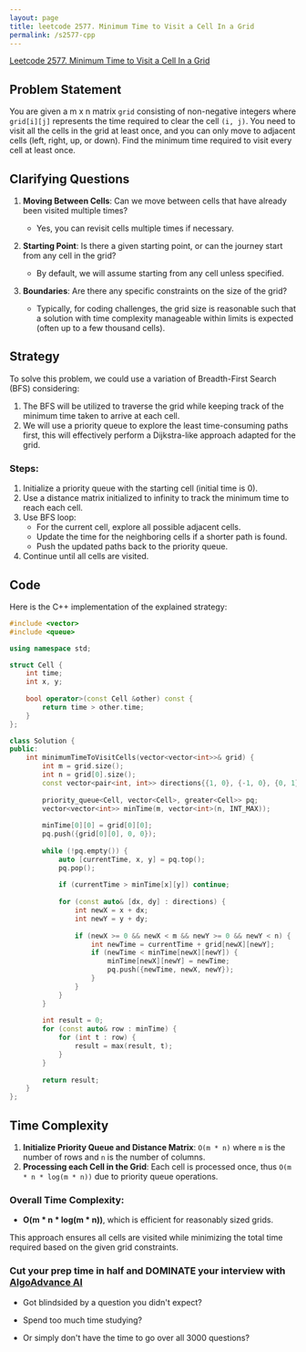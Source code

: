 ```yaml
---
layout: page
title: leetcode 2577. Minimum Time to Visit a Cell In a Grid
permalink: /s2577-cpp
---
```

[Leetcode 2577. Minimum Time to Visit a Cell In a Grid](https://algoadvance.github.io/algoadvance/l2577)
## Problem Statement

You are given a m x n matrix `grid` consisting of non-negative integers where `grid[i][j]` represents the time required to clear the cell `(i, j)`. You need to visit all the cells in the grid at least once, and you can only move to adjacent cells (left, right, up, or down). Find the minimum time required to visit every cell at least once.

## Clarifying Questions

1. **Moving Between Cells**: Can we move between cells that have already been visited multiple times?
   - Yes, you can revisit cells multiple times if necessary.

2. **Starting Point**: Is there a given starting point, or can the journey start from any cell in the grid?
   - By default, we will assume starting from any cell unless specified.

3. **Boundaries**: Are there any specific constraints on the size of the grid?
   - Typically, for coding challenges, the grid size is reasonable such that a solution with time complexity manageable within limits is expected (often up to a few thousand cells).

## Strategy

To solve this problem, we could use a variation of Breadth-First Search (BFS) considering:
1. The BFS will be utilized to traverse the grid while keeping track of the minimum time taken to arrive at each cell.
2. We will use a priority queue to explore the least time-consuming paths first, this will effectively perform a Dijkstra-like approach adapted for the grid.

### Steps:
1. Initialize a priority queue with the starting cell (initial time is 0).
2. Use a distance matrix initialized to infinity to track the minimum time to reach each cell.
3. Use BFS loop:
   - For the current cell, explore all possible adjacent cells.
   - Update the time for the neighboring cells if a shorter path is found.
   - Push the updated paths back to the priority queue.
4. Continue until all cells are visited.

## Code

Here is the C++ implementation of the explained strategy:

```cpp
#include <vector>
#include <queue>

using namespace std;

struct Cell {
    int time;
    int x, y;
    
    bool operator>(const Cell &other) const {
        return time > other.time;
    }
};

class Solution {
public:
    int minimumTimeToVisitCells(vector<vector<int>>& grid) {
        int m = grid.size();
        int n = grid[0].size();
        const vector<pair<int, int>> directions{{1, 0}, {-1, 0}, {0, 1}, {0, -1}};
        
        priority_queue<Cell, vector<Cell>, greater<Cell>> pq;
        vector<vector<int>> minTime(m, vector<int>(n, INT_MAX));
        
        minTime[0][0] = grid[0][0];
        pq.push({grid[0][0], 0, 0});
        
        while (!pq.empty()) {
            auto [currentTime, x, y] = pq.top();
            pq.pop();
            
            if (currentTime > minTime[x][y]) continue;
            
            for (const auto& [dx, dy] : directions) {
                int newX = x + dx;
                int newY = y + dy;
                
                if (newX >= 0 && newX < m && newY >= 0 && newY < n) {
                    int newTime = currentTime + grid[newX][newY];
                    if (newTime < minTime[newX][newY]) {
                        minTime[newX][newY] = newTime;
                        pq.push({newTime, newX, newY});
                    }
                }
            }
        }
        
        int result = 0;
        for (const auto& row : minTime) {
            for (int t : row) {
                result = max(result, t);
            }
        }
        
        return result;
    }
};
```

## Time Complexity

1. **Initialize Priority Queue and Distance Matrix**: `O(m * n)` where `m` is the number of rows and `n` is the number of columns.
2. **Processing each Cell in the Grid**: Each cell is processed once, thus `O(m * n * log(m * n))` due to priority queue operations.

### Overall Time Complexity: 
- **O(m * n * log(m * n))**, which is efficient for reasonably sized grids.

This approach ensures all cells are visited while minimizing the total time required based on the given grid constraints.


### Cut your prep time in half and DOMINATE your interview with [AlgoAdvance AI](https://algoAdvance.com)

- Got blindsided by a question you didn't expect?

- Spend too much time studying?

- Or simply don't have the time to go over all 3000 questions?

